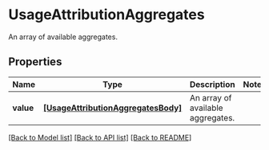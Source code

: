# UsageAttributionAggregates

An array of available aggregates.

## Properties
Name | Type | Description | Notes
------------ | ------------- | ------------- | -------------
**value** | [**[UsageAttributionAggregatesBody]**](UsageAttributionAggregatesBody.md) | An array of available aggregates. | 

[[Back to Model list]](README.md#documentation-for-models) [[Back to API list]](README.md#documentation-for-api-endpoints) [[Back to README]](README.md)


